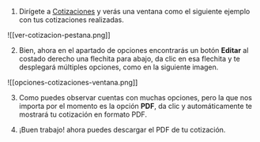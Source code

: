
1. Dirígete a [Cotizaciones](https://app.coti.mx/cotizacion/) y verás una ventana como el siguiente ejemplo con tus cotizaciones realizadas.


![[ver-cotizacion-pestana.png]]

2. Bien, ahora en el apartado de opciones encontrarás un botón **Editar** al costado derecho una flechita para abajo, da clic en esa flechita y te desplegará múltiples opciones, como en la siguiente imagen.

![[opciones-cotizaciones-ventana.png]]

3. Como puedes observar cuentas con muchas opciones, pero la que nos importa por el momento es la opción **PDF**, da clic y automáticamente te mostrará tu cotización en formato PDF.

4. ¡Buen trabajo! ahora puedes descargar el PDF de tu cotización.